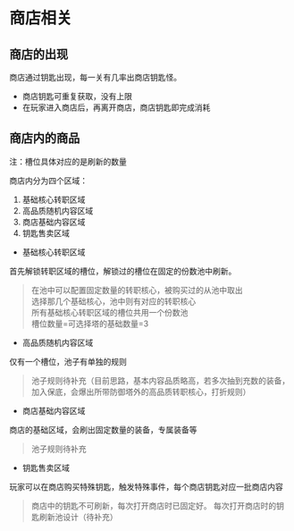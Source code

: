 
# 商店相关

## 商店的出现

商店通过钥匙出现，每一关有几率出商店钥匙怪。  

- 商店钥匙可重复获取，没有上限
- 在玩家进入商店后，再离开商店，商店钥匙即完成消耗

## 商店内的商品

注：槽位具体对应的是刷新的数量

商店内分为四个区域：

1. 基础核心转职区域
2. 高品质随机内容区域
3. 商店基础内容区域
4. 钥匙售卖区域  

- 基础核心转职区域  

首先解锁转职区域的槽位，解锁过的槽位在固定的份数池中刷新。

> 在池中可以配置固定数量的转职核心，被购买过的从池中取出  
> 选择那几个基础核心，池中则有对应的转职核心  
> 所有基础核心转职区域的槽位共用一个份数池  
> 槽位数量=可选择塔的基础数量=3

- 高品质随机内容区域

仅有一个槽位，池子有单独的规则

> 池子规则待补充（目前思路，基本内容品质略高，若多次抽到充数的装备，加入保底，会爆出所带防御塔外的高品质转职核心，打折规则）

- 商店基础内容区域

商店的基础区域，会刷出固定数量的装备，专属装备等

> 池子规则待补充

- 钥匙售卖区域

玩家可以在商店购买特殊钥匙，触发特殊事件，每个商店钥匙对应一批商店内容

> 商店中的钥匙不可刷新，每次打开商店时已固定好。
> 每次打开商店时的钥匙刷新池设计（待补充）
